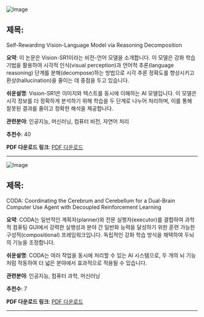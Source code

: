 ![Image](https://cdn-thumbnails.huggingface.co/social-thumbnails/papers/2508.19652.png)
## 제목: 
Self-Rewarding Vision-Language Model via Reasoning Decomposition

**요약**: 이 논문은 Vision-SR1이라는 비전-언어 모델을 소개합니다. 이 모델은 강화 학습 기법을 활용하여 시각적 인식(visual perception)과 언어적 추론(language reasoning) 단계를 분해(decompose)하는 방법으로 시각 추론 정확도를 향상시키고 환상(hallucination)을 줄이는 데 중점을 두고 있습니다.

**쉬운설명**: Vision-SR1은 이미지와 텍스트를 동시에 이해하는 AI 모델입니다. 이 모델은 시각 정보를 더 정확하게 분석하기 위해 학습을 두 단계로 나누어 처리하며, 이를 통해 잘못된 결과를 줄이고 정확한 해석을 제공합니다.

**관련분야**: 인공지능, 머신러닝, 컴퓨터 비전, 자연어 처리

**추천수**: 40

**PDF 다운로드 링크**: [PDF 다운로드](https://arxiv.org/pdf/2508.19652) 

---

![Image](https://cdn-thumbnails.huggingface.co/social-thumbnails/papers/2508.20096.png)
## 제목: 
CODA: Coordinating the Cerebrum and Cerebellum for a Dual-Brain Computer Use Agent with Decoupled Reinforcement Learning

**요약**: CODA는 일반적인 계획자(planner)와 전문 실행자(executor)를 결합하여 과학적 컴퓨팅 GUI에서 강력한 실행성과 분야 간 일반화 능력을 달성하기 위한 훈련 가능한 구성적(compositional) 프레임워크입니다. 독립적인 강화 학습 방식을 채택하여 두뇌의 기능을 조정합니다.

**쉬운설명**: CODA는 여러 작업을 동시에 처리할 수 있는 AI 시스템으로, 두 개의 뇌 기능처럼 작동하여 더 넓은 분야에서 효과적으로 적용될 수 있습니다.

**관련분야**: 인공지능, 컴퓨터 과학, 머신러닝

**추천수**: 7

**PDF 다운로드 링크**: [PDF 다운로드](https://arxiv.org/pdf/2508.20096) 

---
